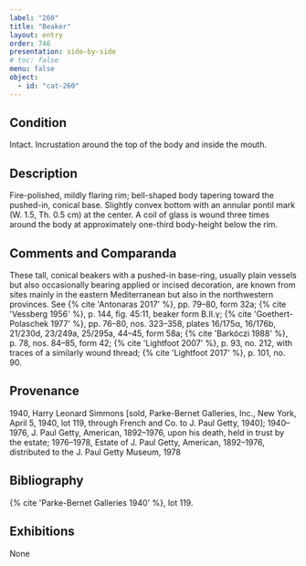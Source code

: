 ```yaml
---
label: "260"
title: "Beaker"
layout: entry
order: 746
presentation: side-by-side
# toc: false
menu: false
object:
  - id: "cat-260"
---
```


## Condition

Intact. Incrustation around the top of the body and inside the mouth.

## Description

Fire-polished, mildly flaring rim; bell-shaped body tapering toward the pushed-in, conical base. Slightly convex bottom with an annular pontil mark (W. 1.5, Th. 0.5 cm) at the center. A coil of glass is wound three times around the body at approximately one-third body-height below the rim.

## Comments and Comparanda

These tall, conical beakers with a pushed-in base-ring, usually plain vessels but also occasionally bearing applied or incised decoration, are known from sites mainly in the eastern Mediterranean but also in the northwestern provinces. See {% cite 'Antonaras 2017' %}, pp. 79–80, form 32a; {% cite 'Vessberg 1956' %}, p. 144, fig. 45:11, beaker form B.II.γ; {% cite 'Goethert-Polaschek 1977' %}, pp. 76–80, nos. 323–358, plates 16/175α, 16/176b, 21/230d, 23/249a, 25/295a, 44–45, form 58a; {% cite 'Barkóczi 1988' %}, p. 78, nos. 84–85, form 42; {% cite 'Lightfoot 2007' %}, p. 93, no. 212, with traces of a similarly wound thread; {% cite 'Lightfoot 2017' %}, p. 101, no. 90.

## Provenance

1940, Harry Leonard Simmons [sold, Parke-Bernet Galleries, Inc., New York, April 5, 1940, lot 119, through French and Co. to J. Paul Getty, 1940]; 1940–1976, J. Paul Getty, American, 1892–1976, upon his death, held in trust by the estate; 1976–1978, Estate of J. Paul Getty, American, 1892–1976, distributed to the J. Paul Getty Museum, 1978

## Bibliography

{% cite 'Parke-Bernet Galleries 1940' %}, lot 119.

## Exhibitions

None
